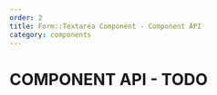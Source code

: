 ```yaml
---
order: 2
title: Form::Textarea Component - Component API
category: components
---
```


# COMPONENT API - TODO
